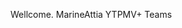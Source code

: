 Wellcome. MarineAttia YTPMV+ Teams

<!---
MarineAttia Source Windows Video Source all more YTPMV+ Teams Look YTPMV+ - libytpmvgui - Website all more see a time
--->

